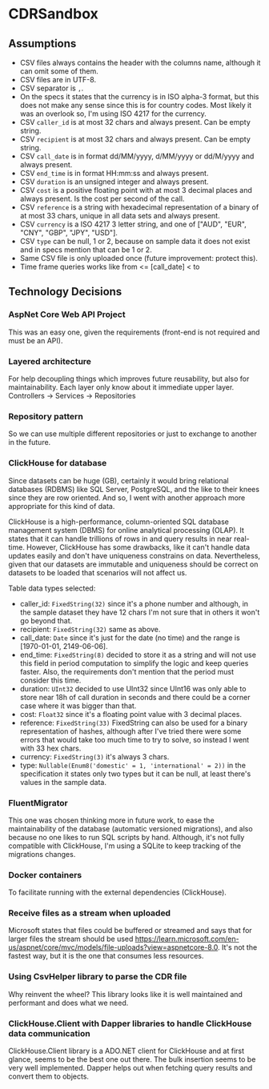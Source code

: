 # CDRSandbox

## Assumptions
* CSV files always contains the header with the columns name, although it can omit some of them.
* CSV files are in UTF-8.
* CSV separator is `,`.
* On the specs it states that the currency is in ISO alpha-3 format, but this does not make any sense since this is for country codes. Most likely it was an overlook so, I'm using ISO 4217 for the currency.
* CSV `caller_id` is at most 32 chars and always present. Can be empty string.
* CSV `recipient` is at most 32 chars and always present. Can be empty string.
* CSV `call_date` is in format dd/MM/yyyy, d/MM/yyyy or dd/M/yyyy and always present.
* CSV `end_time` is in format HH:mm:ss and always present.
* CSV `duration` is an unsigned integer and always present.
* CSV `cost` is a positive floating point with at most 3 decimal places and always present. Is the cost per second of the call.
* CSV `reference` is a string with hexadecimal representation of a binary of at most 33 chars, unique in all data sets and always present.
* CSV `currency` is a ISO 4217 3 letter string, and one of ["AUD", "EUR", "CNY", "GBP", "JPY", "USD"]. 
* CSV `type` can be null, 1 or 2, because on sample data it does not exist and in specs mention that can be 1 or 2.
* Same CSV file is only uploaded once (future improvement: protect this).
* Time frame queries works like from <= [call_date] < to

## Technology Decisions

### AspNet Core Web API Project
This was an easy one, given the requirements (front-end is not required and must be an API).

### Layered architecture
For help decoupling things which improves future reusability, but also for maintainability. Each layer only know about it immediate upper layer.
Controllers -> Services -> Repositories

### Repository pattern
So we can use multiple different repositories or just to exchange to another in the future.

### ClickHouse for database
Since datasets can be huge (GB), certainly it would bring relational databases (RDBMS) like SQL Server, PostgreSQL, and the like to their knees since they are row oriented. 
And so, I went with another approach more appropriate for this kind of data.

ClickHouse is a high-performance, column-oriented SQL database management system (DBMS) for online analytical processing (OLAP).
It states that it can handle trillions of rows in and query results in near real-time.
However, ClickHouse has some drawbacks, like it can't handle data updates easily and don't have uniqueness constrains on data.
Nevertheless, given that our datasets are immutable and uniqueness should be correct on datasets to be loaded that scenarios will not affect us.

Table data types selected:
- caller_id: `FixedString(32)` since it's a phone number and although, in the sample dataset they have 12 chars I'm not sure that in others it won't go beyond that.
- recipient: `FixedString(32)` same as above.
- call_date: `Date` since it's just for the date (no time) and the range is [1970-01-01, 2149-06-06].
- end_time: `FixedString(8)` decided to store it as a string and will not use this field in period computation to simplify the logic and keep queries faster. Also, the requirements don't mention that the period must consider this time.
- duration: `UInt32` decided to use UInt32 since UInt16 was only able to store near 18h of call duration in seconds and there could be a corner case where it was bigger than that.
- cost: `Float32` since it's a floating point value with 3 decimal places.
- reference: `FixedString(33)` FixedString can also be used for a binary representation of hashes, although after I've tried there were some errors that would take too much time to try to solve, so instead I went with 33 hex chars.
- currency: `FixedString(3)` it's always 3 chars.
- type: `Nullable(Enum8('domestic' = 1, 'international' = 2))` in the specification it states only two types but it can be null, at least there's values in the sample data.

### FluentMigrator
This one was chosen thinking more in future work, to ease the maintainability of the database (automatic versioned migrations), and also because no one likes to run SQL scripts by hand.
Although, it's not fully compatible with ClickHouse, I'm using a SQLite to keep tracking of the migrations changes.

### Docker containers
To facilitate running with the external dependencies (ClickHouse).

### Receive files as a stream when uploaded
Microsoft states that files could be buffered or streamed and says that for larger files the stream should be used https://learn.microsoft.com/en-us/aspnet/core/mvc/models/file-uploads?view=aspnetcore-8.0.
It's not the fastest way, but it is the one that consumes less resources.

### Using CsvHelper library to parse the CDR file
Why reinvent the wheel? This library looks like it is well maintained and performant and does what we need.

### ClickHouse.Client with Dapper libraries to handle ClickHouse data communication
ClickHouse.Client library is a ADO.NET client for ClickHouse and at first glance, seems to be the best one out there.
The bulk insertion seems to be very well implemented.
Dapper helps out when fetching query results and convert them to objects.


